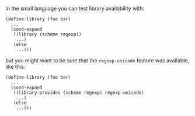 In the small language you can test library availability with:

```
(define-library (foo bar)
  ...
  (cond-expand
   ((library (scheme regexp))
    ...)
   (else
    ...)))
```

but you might want to be sure that the `regexp-unicode` feature was available, like this:

```
(define-library (foo bar)
  ...
  (cond-expand
   ((library-provides (scheme regexp) regexp-unicode)
    ...)
   (else
    ...)))
```

